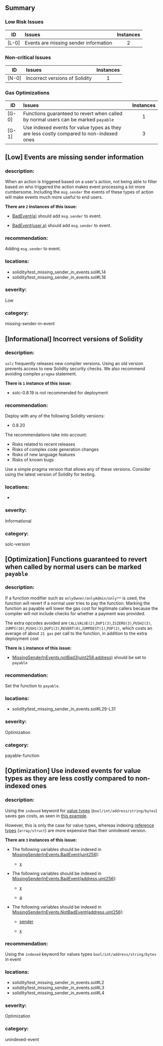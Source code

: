 ## Summary 

### Low Risk Issues

|ID|Issues|Instances|
|---|:---|:---:|
| [L-0] | Events are missing sender information | 2 |


### Non-critical Issues

|ID|Issues|Instances|
|---|:---|:---:|
| [N-0] | Incorrect versions of Solidity | 1 |


### Gas Optimizations

|ID|Issues|Instances|
|---|:---|:---:|
| [G-0] | Functions guaranteed to revert when called by normal users can be marked `payable` | 1 |
| [G-1] | Use indexed events for value types as they are less costly compared to non-indexed ones | 3 |



## [Low] Events are missing sender information

### description:

When an action is triggered based on a user's action, not being able to filter based on 
who triggered the action makes event processing a lot more cumbersome. 
Including the `msg.sender` the events of these types of action will make events much more 
useful to end users.



**There are `2` instances of this issue:**

- [BadEvent(a)](solidity/test_missing_sender_in_events.sol#L14) should add `msg.sender` to event.

- [BadEvent(user,a)](solidity/test_missing_sender_in_events.sol#L18) should add `msg.sender` to event.


### recommendation:

Adding `msg.sender` to event.


### locations:
- solidity/test_missing_sender_in_events.sol#L14
- solidity/test_missing_sender_in_events.sol#L18

### severity:
Low

### category:
missing-sender-in-event

## [Informational] Incorrect versions of Solidity

### description:

`solc` frequently releases new compiler versions. Using an old version prevents access to new Solidity security checks.
We also recommend avoiding complex `pragma` statement.

**There is `1` instance of this issue:**

- solc-0.8.19 is not recommended for deployment


### recommendation:

Deploy with any of the following Solidity versions:
- 0.8.20

The recommendations take into account:
- Risks related to recent releases
- Risks of complex code generation changes
- Risks of new language features
- Risks of known bugs

Use a simple pragma version that allows any of these versions.
Consider using the latest version of Solidity for testing.

### locations:
- 

### severity:
Informational

### category:
solc-version

## [Optimization] Functions guaranteed to revert when called by normal users can be marked `payable`

### description:

If a function modifier such as `onlyOwner/onlyAdmin/only**` is used, 
the function will revert if a normal user tries to pay the function. 
Marking the function as payable will lower the gas cost for legitimate callers 
because the compiler will not include checks for whether a payment was provided. 

The extra opcodes avoided are `CALLVALUE(2)`,`DUP1(3)`,`ISZERO(3)`,`PUSH2(3)`,
`JUMPI(10)`,`PUSH1(3)`,`DUP1(3)`,`REVERT(0)`,`JUMPDEST(1)`,`POP(2)`, 
which costs an average of about `21 gas` per call to the function, 
in addition to the extra deployment cost


**There is `1` instance of this issue:**

- [MissingSenderInEvents.notBad3(uint256,address)](solidity/test_missing_sender_in_events.sol#L29-L31) should be set to `payable` 


### recommendation:

Set the function to `payable`.


### locations:
- solidity/test_missing_sender_in_events.sol#L29-L31

### severity:
Optimization

### category:
payable-function

## [Optimization] Use indexed events for value types as they are less costly compared to non-indexed ones

### description:

Using the `indexed` keyword for [value types](https://docs.soliditylang.org/en/v0.8.20/types.html#value-types) (`bool/int/address/string/bytes`) saves gas costs, as seen in [this example](https://gist.github.com/0xxfu/c292a65ecb61cae6fd2090366ea0877e).

However, this is only the case for value types, whereas indexing [reference types](https://docs.soliditylang.org/en/v0.8.20/types.html#reference-types) (`array/struct`) are more expensive than their unindexed version.


**There are `3` instances of this issue:**

- The following variables should be indexed in [MissingSenderInEvents.BadEvent(uint256)](solidity/test_missing_sender_in_events.sol#L2):

	- [x](solidity/test_missing_sender_in_events.sol#L2)

- The following variables should be indexed in [MissingSenderInEvents.BadEvent(address,uint256)](solidity/test_missing_sender_in_events.sol#L3):

	- [x](solidity/test_missing_sender_in_events.sol#L3)

	- [a](solidity/test_missing_sender_in_events.sol#L3)

- The following variables should be indexed in [MissingSenderInEvents.NotBadEvent(address,uint256)](solidity/test_missing_sender_in_events.sol#L4):

	- [sender](solidity/test_missing_sender_in_events.sol#L4)

	- [x](solidity/test_missing_sender_in_events.sol#L4)


### recommendation:

Using the `indexed` keyword for values types `bool/int/address/string/bytes` in event


### locations:
- solidity/test_missing_sender_in_events.sol#L2
- solidity/test_missing_sender_in_events.sol#L3
- solidity/test_missing_sender_in_events.sol#L4

### severity:
Optimization

### category:
unindexed-event
